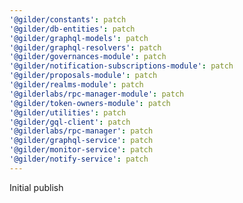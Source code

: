 ```yaml
---
'@gilder/constants': patch
'@gilder/db-entities': patch
'@gilder/graphql-models': patch
'@gilder/graphql-resolvers': patch
'@gilder/governances-module': patch
'@gilder/notification-subscriptions-module': patch
'@gilder/proposals-module': patch
'@gilder/realms-module': patch
'@gilderlabs/rpc-manager-module': patch
'@gilder/token-owners-module': patch
'@gilder/utilities': patch
'@gilder/gql-client': patch
'@gilderlabs/rpc-manager': patch
'@gilder/graphql-service': patch
'@gilder/monitor-service': patch
'@gilder/notify-service': patch
---
```


Initial publish
